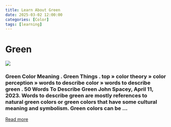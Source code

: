```yaml
---
title: Learn About Green
date: 2025-03-02 12:00:00
categories: [Color]
tags: [learning]
---
```


# Green
![](https://cdn.shopify.com/s/files/1/1038/1798/articles/shades-of-green-color-with-names-and-hex-codes.jpg?v=1681380719)

### Green Color Meaning . Green Things . top » color theory » color perception » words to describe color » words to describe green . 50 Words To Describe Green John Spacey, April 11, 2023. Words to describe green are mostly references to natural green colors or green colors that have some cultural meaning and symbolism. Green colors can be ...
[Read more](https://simplicable.com/colors/words-to-describe-green)
    